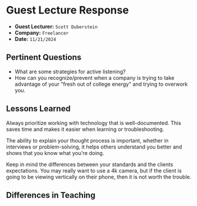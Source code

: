 # Guest Lecture Response
* **Guest Lecturer:** `Scott Duberstein`
* **Company:** `Freelancer`
* **Date:** `11/21/2024`

## Pertinent Questions
* What are some strategies for active listening?
* How can you recognize/prevent when a company is trying to take advantage of your "fresh out of college energy" and trying to overwork you.

## Lessons Learned
Always prioritize working with technology that is well-documented. This saves time and makes it easier when learning or troubleshooting.

The ability to explain your thought process is important, whether in interviews or problem-solving, it helps others understand you better and shows that you know what you're doing.

Keep in mind the differences between your standards and the clients expectations. You may really want to use a 4k camera, but if the client is going to be viewing vertically on their phone, then it is not worth the trouble.

## Differences in Teaching
